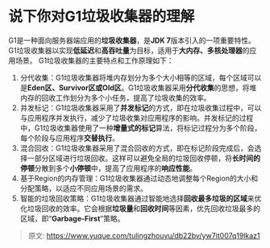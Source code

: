 # 说下你对G1垃圾收集器的理解

G1是一种面向服务器端应用的**垃圾收集器**，是**JDK 7**版本引入的一项重要特性。G1垃圾收集器以实现**低延迟**和**高吞吐量**为目标，适用于**大内存、多核处理器**的应用场景。
G1垃圾收集器的主要特点和工作原理如下：

1. 分代收集：G1垃圾收集器将堆内存划分为多个大小相等的区域，每个区域可以是**Eden区、Survivor区或Old区**。G1垃圾收集器采用**分代收集**的思想，将堆内存的回收工作划分为多个小任务，提高了垃圾收集的效率。
2. 并发标记：G1垃圾收集器采用了**并发标记**的方式，即在垃圾收集过程中，可以与应用程序并发执行，减少了垃圾收集对应用程序的影响。并发标记的过程中，G1垃圾收集器使用了一种**增量式的标记**算法，将标记过程分为多个阶段，每个阶段与应用程序**交替执行**。
3. 混合回收：G1垃圾收集器采用了混合回收的方式，即在标记阶段完成后，会选择一部分区域进行垃圾回收。这样可以避免全局的垃圾回收停顿，将**长时间的停顿**分散到多个**小停顿**中，提高了应用程序的**响应性能**。
4. 基于Region的内存管理：G1垃圾收集器通过动态地调整每个Region的大小和分配策略，以适应不同应用场景的需求。
5. 智能的垃圾回收策略：G1垃圾收集器通过智能地选择**回收最多垃圾的区域**来优化垃圾回收的效率。它会根据**垃圾量**和**回收时间**等因素，优先回收垃圾最多的区域，即“**Garbage-First**”策略。


 


> 原文: <https://www.yuque.com/tulingzhouyu/db22bv/yw7it007q19lkaz1>